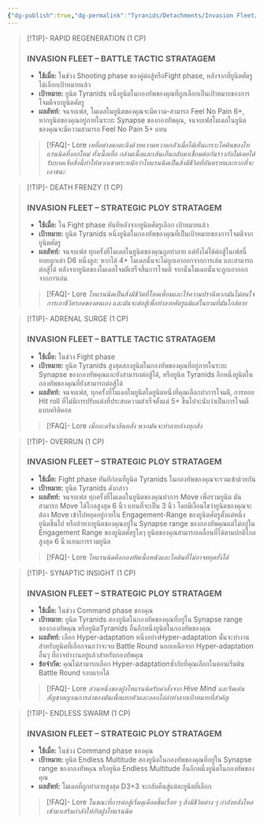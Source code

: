 ```yaml
---
{"dg-publish":true,"dg-permalink":"Tyranids/Detachments/Invasion Fleet/Stratagems","permalink":"/Tyranids/Detachments/Invasion Fleet/Stratagems/","created":"2023-12-14T17:46:39.517+07:00","updated":"2023-12-14T19:23:38.049+07:00"}
---
```


> [!TIP]- RAPID REGENERATION (1 CP)
> ### INVASION FLEET – BATTLE TACTIC STRATAGEM
> - **ใช้เมื่อ:** ในช่วง Shooting phase ของคู่ต่อสู้หรือFight phase, หลังจากที่ยูนิตศัตรูได้เลือกเป้าหมายแล้ว
> - **เป้าหมาย:** ยูนิต Tyranids หนึ่งยูนิตในกองทัพของคุณที่ถูกเลือกเป็นเป้าหมายของการโจมตีจากยูนิตศัตรู
> - **ผลลัพท์:** จนจบเฟส, โมเดลในยูนิตของคุณจะมีความ-สามารถ Feel No Pain 6+, หากยูนิตของคุณอยู่ภายในระยะ Synapse ของกองทัพคุณ, จนจบเฟสโมเดลในยูนิตของคุณจะมีความสามารถ Feel No Pain 5+ แทน
> > [!FAQ]- Lore
> > *เหยื่อต่างตกตะลึงด้วยความหวาดกลัวเมื่อได้เห็นเกราะไคตินของไทแรนนิดที่งอกใหม่ ทั้งเนื้อเยื่อ กล้ามเนื้อและเส้นเอ็นกลับมาเชื่อมต่อกันราวกับไม่เคยได้รับบาดเจ็บสิ่งนี้ทําให้พวกเขาตระหนักว่าไทแรนนิดเป็นสิ่งมีชีวิตที่อันตรายและยากที่จะเอาชนะ*

> [!TIP]- DEATH FRENZY (1 CP)
> ### INVASION FLEET – STRATEGIC PLOY STRATAGEM
> - **ใช้เมื่อ:** ใน Fight phase ทันทีหลังจากยูนิตศัตรูเลือก
เป้าหมายแล้ว
> - **เป้าหมาย:** ยูนิต Tyranids หนึ่งยูนิตในกองทัพของคุณที่เป็นเป้าหมายของการโจมตีจากยูนิตศัตรู
> - **ผลลัพท์:** จนจบเฟส ทุกครั้งที่โมเดลในยูนิตของคุณถูกทําลาย แต่ยังไม่ได้ต่อสู้ในเฟสนี้ ทอยลูกเต๋า D6 หนึ่งลูก: หากได้ 4+ โมเดลนั้นจะไม่ถูกเอาออกจากการเล่น และสามารถต่อสู้ได้ หลังจากยูนิตของโมเดลโจมตีเสร็จสิ้นการโจมตี จากนั้นโมเดลนั้นจะถูกเอาออกจากการเล่น
> > [!FAQ]- Lore
> > *ไทแรนนิดเป็นสิ่งมีชีวิตที่โหดเหี้ยมและไร้ความปรานีพวกมันไม่สนใจการเอาชีวิตรอดของตนเอง และมันจะต่อสู้เพื่อทําลายศัตรูแม้แต่ในยามที่มันใกล้ตาย*

> [!TIP]- ADRENAL SURGE (1 CP)
> ### INVASION FLEET – BATTLE TACTIC STRATAGEM
> - **ใช้เมื่อ:** ในช่วง Fight phase
> - **เป้าหมาย:** ยูนิต Tyranids สูงสุดสองยูนิตในกองทัพของคุณที่อยู่ภายในระยะ Synapse ของกองทัพคุณและยังสามารถต่อสู้ได้, หรือยูนิต Tyranids อีกหนึ่งยูนิตในกองทัพของคุณที่ยังสามารถต่อสู้ได้
> - **ผลลัพท์:** จนจบเฟส, ทุกครั้งที่โมเดลในยูนิตใดยูนิตหนึ่งที่คุณเลือกทําการโจมตี, การทอย Hit roll ที่ไม่มีการปรับแต่งที่ประสบความสําเร็จตั้งแต่ 5+ ขึ้นไปจะนับว่าเป็นการโจมตีแบบคริติคอล
> > [!FAQ]- Lore
> > *เมื่ออะดรีนาลีนหลั่ง พวกมันจะทําลายล้างทุกสิ่ง*

> [!TIP]- OVERRUN (1 CP)
> ### INVASION FLEET – STRATEGIC PLOY STRATAGEM
> - **ใช้เมื่อ:** Fight phase ทันทีก่อนที่ยูนิต Tyranids ในกองทัพของคุณจะรวมเข้าด้วยกัน
> - **เป้าหมาย:** ยูนิต Tyranids ดังกล่าว
> - **ผลลัพท์:** จนจบเฟส ทุกครั้งที่โมเดลในยูนิตของคุณทําการ Move เพื่อรวมยูนิต มันสามารถ Move ได้ไกลสูงสุด 6 นิ้ว แทนที่จะเป็น 3 นิ้ว โดยมีเงื่อนไขว่ายูนิตของคุณจะต้อง Move เข้าไปหยุดอยู่ภายใน Engagement-Range ของยูนิตศัตรูตั้งแต่หนึ่งยูนิตขึ้นไป หรือถ้าหากยูนิตของคุณอยู่ใน Synapse range ของกองทัพคุณแต่ไม่อยู่ใน Engagement Range ของยูนิตศัตรูใดๆ ยูนิตของคุณสามารถเคลื่อนที่ได้ตามปกติไกลสูงสุด 6 นิ้วแทนการรวมยูนิต
> > [!FAQ]- Lore
> > *ไทแรนนิดคือกองทัพเนื้อหนังและไคตินที่ไม่อาจหยุดยั้งได้*

> [!TIP]- SYNAPTIC INSIGHT (1 CP)
> ### INVASION FLEET – STRATEGIC PLOY STRATAGEM
> - **ใช้เมื่อ:** ในช่วง Command phase ของคุณ
> - **เป้าหมาย:** ยูนิต Tyranids สองยูนิตในกองทัพของคุณที่อยู่ใน Synapse range ของกองทัพคุณ หรือยูนิตTyranids อื่นอีกหนึ่งยูนิตในกองทัพของคุณ
> - **ผลลัพท์:** เลือก Hyper-adaptation หนึ่งอย่างHyper-adaptation นั้นจะทํางานสําหรับยูนิตที่เลือกจนกว่าจะจบ Battle Round นอกเหนือจาก Hyper-adaptation อื่นๆ ที่อาจทํางานอยู่แล้วสําหรับกองทัพคุณ
> - **ข้อจํากัด:** คุณไม่สามารถเลือก Hyper-adaptationซ้ำกับที่คุณเลือกในตอนเริ่มต้น Battle Round รอบแรกได้
> > [!FAQ]- Lore
> > *ส่วนหนึ่งของฝูงไทแรนนิดรับคําสั่งจาก Hive Mind และรีดเค้นสัญชาตญาณการล่าของมันเพื่อแยกตัวและออกไล่ล่าทําลายเป้าหมายที่สําคัญ*

> [!TIP]- ENDLESS SWARM (1 CP)
> ### INVASION FLEET – STRATEGIC PLOY STRATAGEM
> - **ใช้เมื่อ:** ในช่วง Command phase ของคุณ
> - **เป้าหมาย:** ยูนิต Endless Multitude สองยูนิตในกองทัพของคุณที่อยู่ใน Synapse range ของกองทัพคุณ หรือยูนิต Endless Multitude อื่นอีกหนึ่งยูนิตในกองทัพของคุณ
> - **ผลลัพท์:** โมเดลที่ถูกทําลายสูงสุด D3+3 จะกลับคืนสู่แต่ละยูนิตที่เลือก
> > [!FAQ]- Lore
> > *ในขณะที่การต่อสู้เริ่มดุเดือดขึ้นเรื่อย ๆ สิ่งมีชีวิตต่าง ๆ กําลังหลั่งไหลเข้ามาเสริมกําลังให้กับฝูงไทแรนนิด*